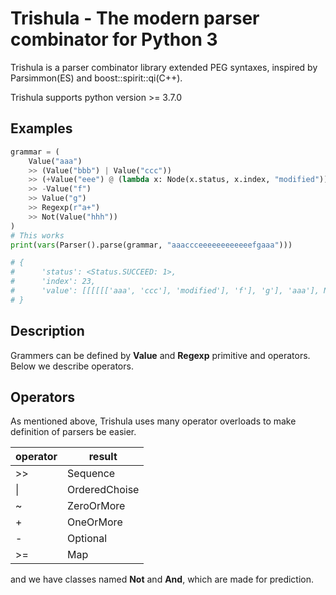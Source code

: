 # Trishula - The modern parser combinator for Python 3

Trishula is a parser combinator library extended PEG syntaxes, inspired by Parsimmon(ES) and boost::spirit::qi(C++).

Trishula supports python version >= 3.7.0

## Examples

```python
grammar = (
    Value("aaa")
    >> (Value("bbb") | Value("ccc"))
    >> (+Value("eee") @ (lambda x: Node(x.status, x.index, "modified")))
    >> -Value("f")
    >> Value("g")
    >> Regexp(r"a+")
    >> Not(Value("hhh"))
)
# This works
print(vars(Parser().parse(grammar, "aaaccceeeeeeeeeeeefgaaa")))

# {
#      'status': <Status.SUCCEED: 1>,
#      'index': 23,
#      'value': [[[[[['aaa', 'ccc'], 'modified'], 'f'], 'g'], 'aaa'], None]
# }
```

## Description

Grammers can be defined by **Value** and **Regexp** primitive and operators. Below we describe operators.

## Operators

As mentioned above, Trishula uses many operator overloads to make definition of parsers be easier.

| operator | result |
----|---- 
| >> | Sequence |
| \| | OrderedChoise |
| ~ | ZeroOrMore |
| + | OneOrMore |
| - | Optional |
| >= | Map |

and we have classes named **Not** and **And**, which are made for prediction.
